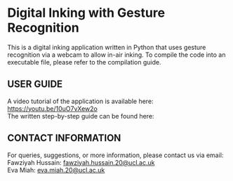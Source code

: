 # Digital Inking with Gesture Recognition
This is a digital inking application written in Python that uses gesture recognition via a webcam to allow in-air inking. To compile the code into an executable file, please refer to the compilation guide.


## USER GUIDE
A video tutorial of the application is available here: https://youtu.be/10uO7vXew2o<br/>
The written step-by-step guide can be found here:


## CONTACT INFORMATION
For queries, suggestions, or more information, please contact us via email:<br/>
Fawziyah Hussain: fawziyah.hussain.20@ucl.ac.uk<br/>
Eva Miah: eva.miah.20@ucl.ac.uk<br/>
